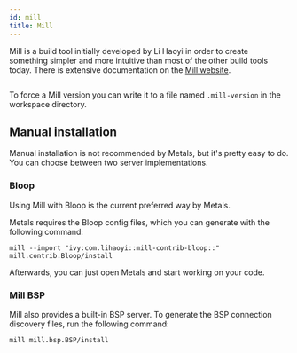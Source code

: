 ```yaml
---
id: mill
title: Mill
---
```


Mill is a build tool initially developed by Li Haoyi in order to create something simpler
and more intuitive than most of the other build tools today.  There is extensive
documentation on the [Mill website](https://com-lihaoyi.github.io/mill/).

```scala mdoc:automatic-installation:Mill
```

To force a Mill version you can write it to a file named `.mill-version`
in the workspace directory.

## Manual installation

Manual installation is not recommended by Metals, but it's pretty easy to do. 
You can choose between two server implementations.

### Bloop

Using Mill with Bloop is the current preferred way by Metals.

Metals requires the Bloop config files, which you can generate with the following command:

``mill --import "ivy:com.lihaoyi::mill-contrib-bloop::" mill.contrib.Bloop/install``

Afterwards, you can just open Metals and start working on your code.

### Mill BSP

Mill also provides a built-in BSP server. To generate the BSP connection discovery files, run the following command:

``mill mill.bsp.BSP/install``
